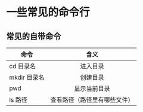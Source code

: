 # 一些常见的**命令行**
## 常见的自带命令
命令|含义
---|:---:
cd 目录名|进入目录
mkdir 目录名|创建目录
pwd |显示当前目录
ls 路径|查看路径（路径里有哪些文件）

